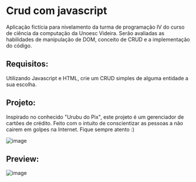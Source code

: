 ﻿# Crud com javascript

Aplicação fictícia para nivelamento da turma de programação IV do curso de ciência da computação da Unoesc Videira. Serão avaliadas as habilidades de manipulação de DOM, conceito de CRUD e a implementação do código.

## Requisitos:
Utilizando Javascript e HTML, crie um CRUD simples de alguma entidade a sua escolha. 

## Projeto:

Inspirado no conhecido "Urubu do Pix", este projeto é um gerenciador de cartões de crédito. Feito com o intuito de conscientizar as pessoas a não cairem em golpes na Internet. Fique sempre atento :)

![image](https://github.com/user-attachments/assets/964a04ec-9bad-4913-925b-7610aa4c6d4f)

## Preview:

![image](https://github.com/user-attachments/assets/725ffa0b-e756-4976-a92e-1907f11c2820)
